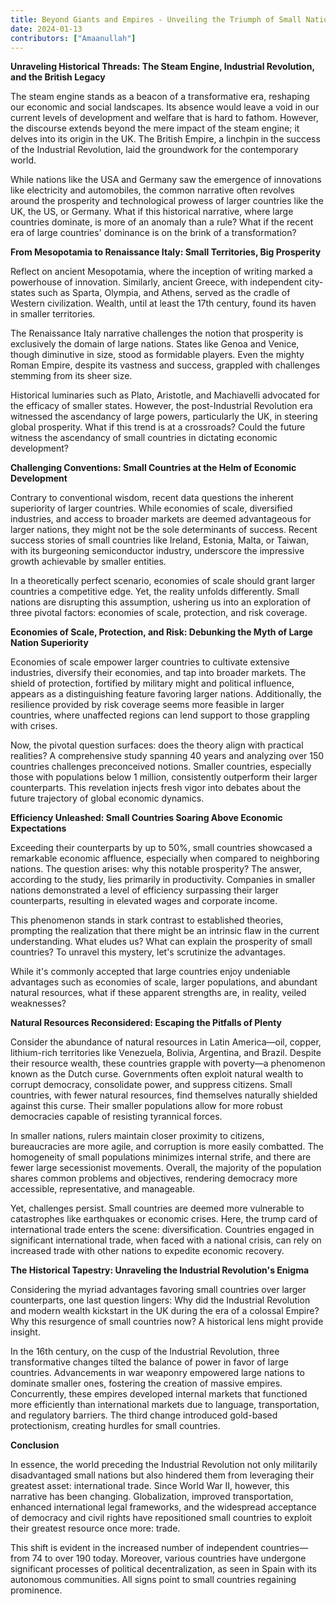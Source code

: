 ```yaml
---
title: Beyond Giants and Empires - Unveiling the Triumph of Small Nations in Global Prosperity
date: 2024-01-13
contributors: ["Amaanullah"]
---
```


**Unraveling Historical Threads: The Steam Engine, Industrial Revolution, and the British Legacy**

The steam engine stands as a beacon of a transformative era, reshaping our economic and social landscapes. Its absence would leave a void in our current levels of development and welfare that is hard to fathom. However, the discourse extends beyond the mere impact of the steam engine; it delves into its origin in the UK. The British Empire, a linchpin in the success of the Industrial Revolution, laid the groundwork for the contemporary world.

While nations like the USA and Germany saw the emergence of innovations like electricity and automobiles, the common narrative often revolves around the prosperity and technological prowess of larger countries like the UK, the US, or Germany. What if this historical narrative, where large countries dominate, is more of an anomaly than a rule? What if the recent era of large countries' dominance is on the brink of a transformation?

**From Mesopotamia to Renaissance Italy: Small Territories, Big Prosperity**

Reflect on ancient Mesopotamia, where the inception of writing marked a powerhouse of innovation. Similarly, ancient Greece, with independent city-states such as Sparta, Olympia, and Athens, served as the cradle of Western civilization. Wealth, until at least the 17th century, found its haven in smaller territories.

The Renaissance Italy narrative challenges the notion that prosperity is exclusively the domain of large nations. States like Genoa and Venice, though diminutive in size, stood as formidable players. Even the mighty Roman Empire, despite its vastness and success, grappled with challenges stemming from its sheer size.

Historical luminaries such as Plato, Aristotle, and Machiavelli advocated for the efficacy of smaller states. However, the post-Industrial Revolution era witnessed the ascendancy of large powers, particularly the UK, in steering global prosperity. What if this trend is at a crossroads? Could the future witness the ascendancy of small countries in dictating economic development?

**Challenging Conventions: Small Countries at the Helm of Economic Development**

Contrary to conventional wisdom, recent data questions the inherent superiority of larger countries. While economies of scale, diversified industries, and access to broader markets are deemed advantageous for larger nations, they might not be the sole determinants of success. Recent success stories of small countries like Ireland, Estonia, Malta, or Taiwan, with its burgeoning semiconductor industry, underscore the impressive growth achievable by smaller entities.

In a theoretically perfect scenario, economies of scale should grant larger countries a competitive edge. Yet, the reality unfolds differently. Small nations are disrupting this assumption, ushering us into an exploration of three pivotal factors: economies of scale, protection, and risk coverage.

**Economies of Scale, Protection, and Risk: Debunking the Myth of Large Nation Superiority**

Economies of scale empower larger countries to cultivate extensive industries, diversify their economies, and tap into broader markets. The shield of protection, fortified by military might and political influence, appears as a distinguishing feature favoring larger nations. Additionally, the resilience provided by risk coverage seems more feasible in larger countries, where unaffected regions can lend support to those grappling with crises.

Now, the pivotal question surfaces: does the theory align with practical realities? A comprehensive study spanning 40 years and analyzing over 150 countries challenges preconceived notions. Smaller countries, especially those with populations below 1 million, consistently outperform their larger counterparts. This revelation injects fresh vigor into debates about the future trajectory of global economic dynamics.

**Efficiency Unleashed: Small Countries Soaring Above Economic Expectations**

Exceeding their counterparts by up to 50%, small countries showcased a remarkable economic affluence, especially when compared to neighboring nations. The question arises: why this notable prosperity? The answer, according to the study, lies primarily in productivity. Companies in smaller nations demonstrated a level of efficiency surpassing their larger counterparts, resulting in elevated wages and corporate income.

This phenomenon stands in stark contrast to established theories, prompting the realization that there might be an intrinsic flaw in the current understanding. What eludes us? What can explain the prosperity of small countries? To unravel this mystery, let's scrutinize the advantages.


While it's commonly accepted that large countries enjoy undeniable advantages such as economies of scale, larger populations, and abundant natural resources, what if these apparent strengths are, in reality, veiled weaknesses?

**Natural Resources Reconsidered: Escaping the Pitfalls of Plenty**

Consider the abundance of natural resources in Latin America—oil, copper, lithium-rich territories like Venezuela, Bolivia, Argentina, and Brazil. Despite their resource wealth, these countries grapple with poverty—a phenomenon known as the Dutch curse. Governments often exploit natural wealth to corrupt democracy, consolidate power, and suppress citizens. Small countries, with fewer natural resources, find themselves naturally shielded against this curse. Their smaller populations allow for more robust democracies capable of resisting tyrannical forces.

In smaller nations, rulers maintain closer proximity to citizens, bureaucracies are more agile, and corruption is more easily combatted. The homogeneity of small populations minimizes internal strife, and there are fewer large secessionist movements. Overall, the majority of the population shares common problems and objectives, rendering democracy more accessible, representative, and manageable.

Yet, challenges persist. Small countries are deemed more vulnerable to catastrophes like earthquakes or economic crises. Here, the trump card of international trade enters the scene: diversification. Countries engaged in significant international trade, when faced with a national crisis, can rely on increased trade with other nations to expedite economic recovery.

**The Historical Tapestry: Unraveling the Industrial Revolution's Enigma**

Considering the myriad advantages favoring small countries over larger counterparts, one last question lingers: Why did the Industrial Revolution and modern wealth kickstart in the UK during the era of a colossal Empire? Why this resurgence of small countries now? A historical lens might provide insight.

In the 16th century, on the cusp of the Industrial Revolution, three transformative changes tilted the balance of power in favor of large countries. Advancements in war weaponry empowered large nations to dominate smaller ones, fostering the creation of massive empires. Concurrently, these empires developed internal markets that functioned more efficiently than international markets due to language, transportation, and regulatory barriers. The third change introduced gold-based protectionism, creating hurdles for small countries.

**Conclusion**

In essence, the world preceding the Industrial Revolution not only militarily disadvantaged small nations but also hindered them from leveraging their greatest asset: international trade. Since World War II, however, this narrative has been changing. Globalization, improved transportation, enhanced international legal frameworks, and the widespread acceptance of democracy and civil rights have repositioned small countries to exploit their greatest resource once more: trade.

This shift is evident in the increased number of independent countries—from 74 to over 190 today. Moreover, various countries have undergone significant processes of political decentralization, as seen in Spain with its autonomous communities. All signs point to small countries regaining prominence.

